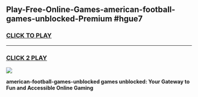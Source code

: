 
## Play-Free-Online-Games-american-football-games-unblocked-Premium #hgue7
<h3>
<a href="https://premium.freeplayer.one?title=american-football-games-unblocked&ref=8M">CLICK TO PLAY</a></h3>
<hr>

<h3>
<a href="https://premium.freeplayer.one?title=american-football-games-unblocked&ref=8M">CLICK 2 PLAY</a>
  
</h3>

<a href="https://premium.freeplayer.one?title=american-football-games-unblocked&ref=8M"><img src="https://clearcache.store/games.png"></a>


**american-football-games-unblocked games unblocked: Your Gateway to Fun and Accessible Online Gaming**
